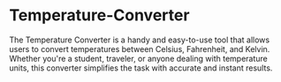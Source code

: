 # Temperature-Converter
The Temperature Converter is a handy and easy-to-use tool that allows users to convert temperatures between Celsius, Fahrenheit, and Kelvin. Whether you're a student, traveler, or anyone dealing with temperature units, this converter simplifies the task with accurate and instant results.
